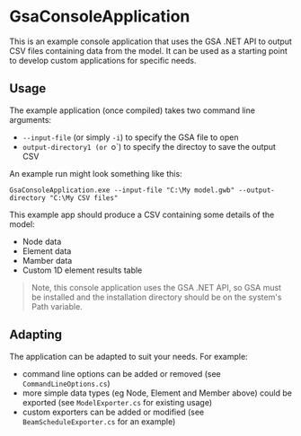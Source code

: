 # GsaConsoleApplication
This is an example console application that uses the GSA .NET API to output CSV files containing data from the model. It can be used as a starting point to develop custom applications for specific needs.

## Usage
The example application (once compiled) takes two command line arguments:
- `--input-file` (or simply `-i`) to specify the GSA file to open
- `output-directory1 (or `o`) to specify the directoy to save the output CSV

An example run might look something like this:
```
GsaConsoleApplication.exe --input-file "C:\My model.gwb" --output-directory "C:\My CSV files"
```
This example app should produce a CSV containing some details of the model:
- Node data
- Element data
- Mamber data
- Custom 1D element results table

> Note, this console application uses the GSA .NET API, so GSA must be installed and the installation directory should be on the system's Path variable.

## Adapting
The application can be adapted to suit your needs. For example:
- command line options can be added or removed (see `CommandLineOptions.cs`)
- more simple data types (eg Node, Element and Member above) could be exported (see `ModelExporter.cs` for existing usage)
- custom exporters can be added or modified (see `BeamScheduleExporter.cs` for an example)
